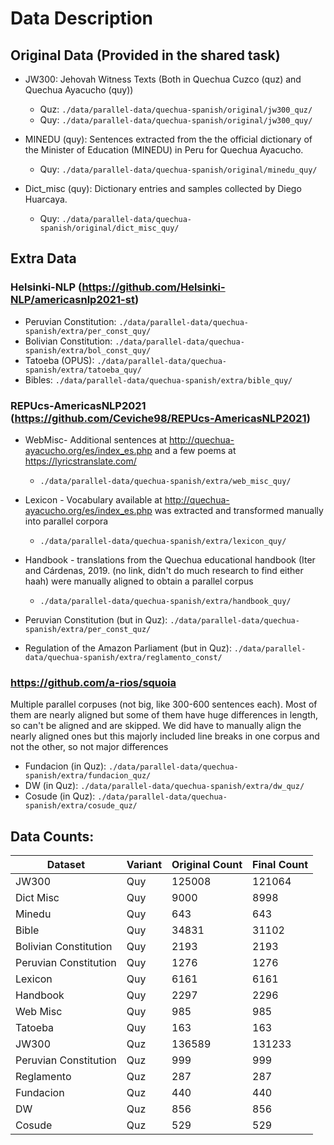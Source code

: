 # Data Description

## Original Data (Provided in the shared task)

- JW300: Jehovah Witness Texts (Both in Quechua Cuzco (quz) and Quechua Ayacucho (quy))

  - Quz: `./data/parallel-data/quechua-spanish/original/jw300_quz/`
  - Quy: `./data/parallel-data/quechua-spanish/original/jw300_quy/`

- MINEDU (quy): Sentences extracted from the the official dictionary of the Minister of Education (MINEDU) in Peru for Quechua Ayacucho.

  - Quy: `./data/parallel-data/quechua-spanish/original/minedu_quy/`

- Dict_misc (quy): Dictionary entries and samples collected by Diego Huarcaya.
  - Quy: `./data/parallel-data/quechua-spanish/original/dict_misc_quy/`

## Extra Data

### Helsinki-NLP (https://github.com/Helsinki-NLP/americasnlp2021-st)

- Peruvian Constitution: `./data/parallel-data/quechua-spanish/extra/per_const_quy/`
- Bolivian Constitution: `./data/parallel-data/quechua-spanish/extra/bol_const_quy/`
- Tatoeba (OPUS): `./data/parallel-data/quechua-spanish/extra/tatoeba_quy/`
- Bibles: `./data/parallel-data/quechua-spanish/extra/bible_quy/`

### REPUcs-AmericasNLP2021 (https://github.com/Ceviche98/REPUcs-AmericasNLP2021)

- WebMisc- Additional sentences at http://quechua-ayacucho.org/es/index_es.php and a few poems at https://lyricstranslate.com/
  - `./data/parallel-data/quechua-spanish/extra/web_misc_quy/`
- Lexicon - Vocabulary available at http://quechua-ayacucho.org/es/index_es.php was extracted and transformed manually into parallel corpora
  - `./data/parallel-data/quechua-spanish/extra/lexicon_quy/`
- Handbook - translations from the Quechua educational handbook (Iter and Cárdenas, 2019. (no link, didn't do much research to find either haah) were manually aligned to obtain a parallel corpus
  - `./data/parallel-data/quechua-spanish/extra/handbook_quy/`

- Peruvian Constitution (but in Quz): `./data/parallel-data/quechua-spanish/extra/per_const_quz/`
- Regulation of the Amazon Parliament (but in Quz): `./data/parallel-data/quechua-spanish/extra/reglamento_const/`

### https://github.com/a-rios/squoia

Multiple parallel corpuses (not big, like 300-600 sentences each). Most of them are nearly aligned but some of them have huge differences in length, so can't be aligned and are skipped. We did have to manually align the nearly aligned ones but this majorly included line breaks in one corpus and not the other, so not major differences

- Fundacion (in Quz): `./data/parallel-data/quechua-spanish/extra/fundacion_quz/`
- DW (in Quz): `./data/parallel-data/quechua-spanish/extra/dw_quz/`
- Cosude (in Quz): `./data/parallel-data/quechua-spanish/extra/cosude_quz/`


## Data Counts:

| **Dataset**           | **Variant** | **Original Count**    | **Final Count** |
| --------------------- | ----------- | --------------------- | --------------- |
| JW300                 | Quy         | 125008                | 121064          |
| Dict Misc             | Quy         | 9000                  | 8998            |
| Minedu                | Quy         | 643                   | 643             |
| Bible                 | Quy         | 34831                 | 31102           |
| Bolivian Constitution | Quy         | 2193                  | 2193            |
| Peruvian Constitution | Quy         | 1276                  | 1276            |
| Lexicon               | Quy         | 6161                  | 6161            |
| Handbook              | Quy         | 2297                  | 2296            |
| Web Misc              | Quy         | 985                   | 985             |
| Tatoeba               | Quy         | 163                   | 163             |
| JW300                 | Quz         | 136589                | 131233          |
| Peruvian Constitution | Quz         | 999                   | 999             |
| Reglamento            | Quz         | 287                   | 287             |
| Fundacion             | Quz         | 440                   | 440             |
| DW                    | Quz         | 856                   | 856             |
| Cosude                | Quz         | 529                   | 529             |

